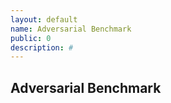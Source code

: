 ```yaml
---
layout: default
name: Adversarial Benchmark
public: 0
description: #
---
```


## Adversarial Benchmark